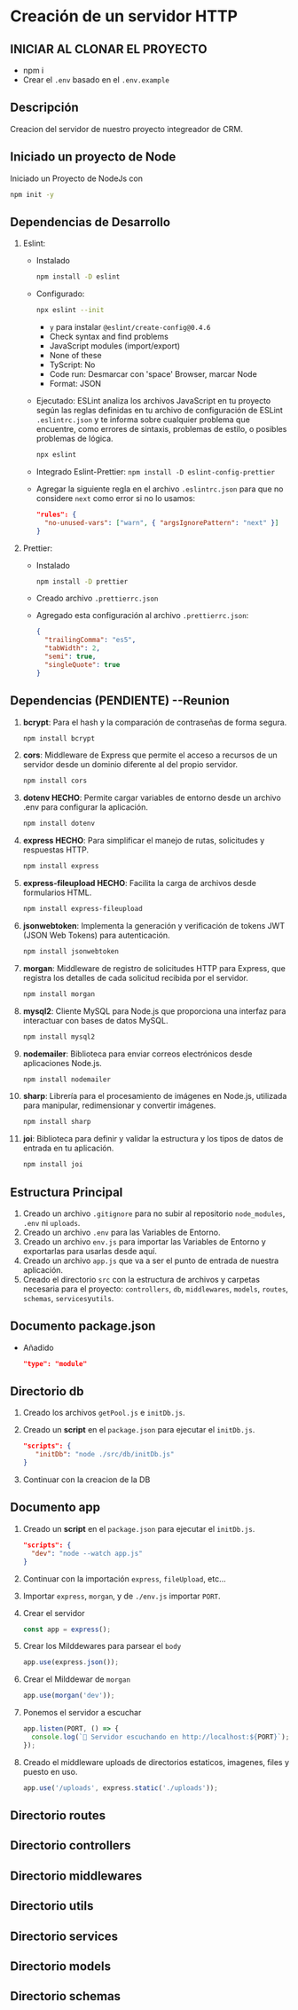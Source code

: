 # Creación de un servidor HTTP

## INICIAR AL CLONAR EL PROYECTO

- npm i
- Crear el `.env` basado en el `.env.example`

## Descripción

Creacion del servidor de nuestro proyecto integreador de CRM.

## Iniciado un proyecto de Node

Iniciado un Proyecto de NodeJs con

```bash
npm init -y
```

## Dependencias de Desarrollo

1. Eslint:

   - Instalado

     ```bash
     npm install -D eslint
     ```

   - Configurado:

     ```bash
     npx eslint --init
     ```

     - `y` para instalar `@eslint/create-config@0.4.6`
     - Check syntax and find problems
     - JavaScript modules (import/export)
     - None of these
     - TyScript: No
     - Code run: Desmarcar con 'space' Browser, marcar Node
     - Format: JSON

   - Ejecutado: ESLint analiza los archivos JavaScript en tu proyecto según las reglas definidas en tu archivo de configuración de ESLint `.eslintrc.json` y te informa sobre cualquier problema que encuentre, como errores de sintaxis, problemas de estilo, o posibles problemas de lógica.

     ```bash
     npx eslint
     ```

   - Integrado Eslint-Prettier: `npm install -D eslint-config-prettier`
   - Agregar la siguiente regla en el archivo `.eslintrc.json` para que no considere `next` como error si no lo usamos:

     ```json
     "rules": {
       "no-unused-vars": ["warn", { "argsIgnorePattern": "next" }]
     }
     ```

2. Prettier:

   - Instalado

     ```bash
     npm install -D prettier
     ```

   - Creado archivo `.prettierrc.json`
   - Agregado esta configuración al archivo `.prettierrc.json`:

     ```json
     {
       "trailingComma": "es5",
       "tabWidth": 2,
       "semi": true,
       "singleQuote": true
     }
     ```

## Dependencias (PENDIENTE) --Reunion

1. **bcrypt**: Para el hash y la comparación de contraseñas de forma segura.

   ```bash
   npm install bcrypt
   ```

2. **cors**: Middleware de Express que permite el acceso a recursos de un servidor desde un dominio diferente al del propio servidor.

   ```bash
   npm install cors
   ```

3. **dotenv HECHO**: Permite cargar variables de entorno desde un archivo .env para configurar la aplicación.

   ```bash
   npm install dotenv
   ```

4. **express HECHO**: Para simplificar el manejo de rutas, solicitudes y respuestas HTTP.

   ```bash
   npm install express
   ```

5. **express-fileupload HECHO**: Facilita la carga de archivos desde formularios HTML.

   ```bash
   npm install express-fileupload
   ```

6. **jsonwebtoken**: Implementa la generación y verificación de tokens JWT (JSON Web Tokens) para autenticación.

   ```bash
   npm install jsonwebtoken
   ```

7. **morgan**: Middleware de registro de solicitudes HTTP para Express, que registra los detalles de cada solicitud recibida por el servidor.

   ```bash
   npm install morgan
   ```

8. **mysql2**: Cliente MySQL para Node.js que proporciona una interfaz para interactuar con bases de datos MySQL.

   ```bash
   npm install mysql2
   ```

9. **nodemailer**: Biblioteca para enviar correos electrónicos desde aplicaciones Node.js.

   ```bash
   npm install nodemailer
   ```

10. **sharp**: Librería para el procesamiento de imágenes en Node.js, utilizada para manipular, redimensionar y convertir imágenes.

    ```bash
    npm install sharp
    ```

11. **joi**: Biblioteca para definir y validar la estructura y los tipos de datos de entrada en tu aplicación.

    ```bash
    npm install joi
    ```

## Estructura Principal

1. Creado un archivo `.gitignore` para no subir al repositorio `node_modules`, `.env` ni `uploads`.
2. Creado un archivo `.env` para las Variables de Entorno.
3. Creado un archivo `env.js` para importar las Variables de Entorno y exportarlas para usarlas desde aquí.
4. Creado un archivo `app.js` que va a ser el punto de entrada de nuestra aplicación.
5. Creado el directorio `src` con la estructura de archivos y carpetas necesaria para el proyecto: `controllers`, `db`, `middlewares`, `models`, `routes`, `schemas`, `services`y`utils`.

## Documento package.json

- Añadido

  ```json
  "type": "module"
  ```

## Directorio db

1. Creado los archivos `getPool.js` e `initDb.js`.
2. Creado un **script** en el `package.json` para ejecutar el `initDb.js`.

   ```json
   "scripts": {
      "initDb": "node ./src/db/initDb.js"
   }
   ```

3. Continuar con la creacion de la DB

## Documento app

1. Creado un **script** en el `package.json` para ejecutar el `initDb.js`.

   ```json
   "scripts": {
     "dev": "node --watch app.js"
   }
   ```

2. Continuar con la importación `express`, `fileUpload`, etc...

3. Importar `express`, `morgan`, y de `./env.js` importar `PORT`.

4. Crear el servidor

   ```javascript
   const app = express();
   ```

5. Crear los Milddewares para parsear el `body`

   ```javascript
   app.use(express.json());
   ```

6. Crear el Milddewar de `morgan`

   ```javascript
   app.use(morgan('dev'));
   ```

7. Ponemos el servidor a escuchar

   ```javascript
   app.listen(PORT, () => {
     console.log(`🚀 Servidor escuchando en http://localhost:${PORT}`);
   });
   ```

8. Creado el middleware uploads de directorios estaticos, imagenes, files y puesto en uso.

   ```javascript
   app.use('/uploads', express.static('./uploads'));
   ```

## Directorio routes

## Directorio controllers

## Directorio middlewares

## Directorio utils

## Directorio services

## Directorio models

## Directorio schemas
